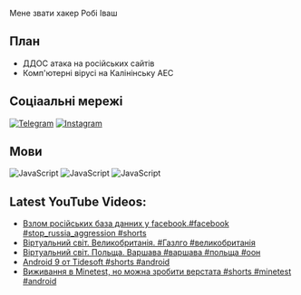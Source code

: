 Мене звати хакер Робі Іваш
## План
- ДДОС атака на російських сайтів
- Комп'ютерні вірусі на Калінінську АЕС
## Соціаальні мережі
[![Telegram](https://img.shields.io/badge/-Telegram-090909?style=for-the-badge&logo=telegram&logoColor=27A0D9)](https://t.me/+G6oaMxVGu5dlOWZi)
[![Instagram](https://img.shields.io/badge/-Instagram-090909?style=for-the-badge&logo=instagram&logoColor=B4068E)](https://www.instagram.com/bakum430)
## Мови
![JavaScript](https://img.shields.io/badge/-JavaScript-090909?style=for-the-badge&logo=JavaScript&logoColor=E9D54D)
![JavaScript](https://img.shields.io/badge/-Java-090909?style=for-the-badge&logo=Java&logoColor=E9D54D)
![JavaScript](https://img.shields.io/badge/-Python-090909?style=for-the-badge&logo=Python&logoColor=E9D54D)
## Latest YouTube Videos:
<!-- YOUTUBE:START -->
- [Взлом російських база данних у facebook.#facebook #stop_russia_aggression #shorts](https://www.youtube.com/watch?v=QL0l61LWxQU)
- [Віртуальний світ. Великобританія. #Газлго #великобританія](https://www.youtube.com/watch?v=rMWvaOAvEFA)
- [Віртуальний світ. Польща. Варшава #варшава #польща #оон](https://www.youtube.com/watch?v=Cm8BwosBDBI)
- [Android 9 от Tidesoft #shorts #android](https://www.youtube.com/watch?v=JFlHzuoDiTc)
- [Виживання в Minetest, но можна зробити верстата #shorts #minetest #android](https://www.youtube.com/watch?v=AcAOCjMGKCM)
<!-- YOUTUBE:END -->